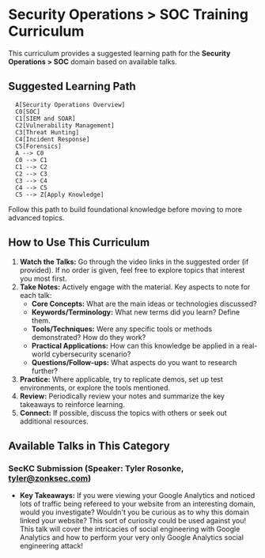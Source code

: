 # Security Operations > SOC Training Curriculum

This curriculum provides a suggested learning path for the **Security Operations > SOC** domain based on available talks.

## Suggested Learning Path

```mermaid
  A[Security Operations Overview]
  C0[SOC]
  C1[SIEM and SOAR]
  C2[Vulnerability Management]
  C3[Threat Hunting]
  C4[Incident Response]
  C5[Forensics]
  A --> C0
  C0 --> C1
  C1 --> C2
  C2 --> C3
  C3 --> C4
  C4 --> C5
  C5 --> Z[Apply Knowledge]
```

Follow this path to build foundational knowledge before moving to more advanced topics.

## How to Use This Curriculum

1.  **Watch the Talks:** Go through the video links in the suggested order (if provided). If no order is given, feel free to explore topics that interest you most first.
2.  **Take Notes:** Actively engage with the material. Key aspects to note for each talk:
    *   **Core Concepts:** What are the main ideas or technologies discussed?
    *   **Keywords/Terminology:** What new terms did you learn? Define them.
    *   **Tools/Techniques:** Were any specific tools or methods demonstrated? How do they work?
    *   **Practical Applications:** How can this knowledge be applied in a real-world cybersecurity scenario?
    *   **Questions/Follow-ups:** What aspects do you want to research further?
3.  **Practice:** Where applicable, try to replicate demos, set up test environments, or explore the tools mentioned.
4.  **Review:** Periodically review your notes and summarize the key takeaways to reinforce learning.
5.  **Connect:** If possible, discuss the topics with others or seek out additional resources.

## Available Talks in This Category

### SecKC Submission (Speaker: Tyler Rosonke, tyler@zonksec.com)
-   **Key Takeaways:** If you were viewing your Google Analytics and noticed lots of traffic being refereed to your website from an interesting domain, would you investigate? Wouldn't you be curious as to why this domain linked your website? This sort of curiosity could be used against you!  This talk will cover the intricacies of social engineering with Google Analytics and how to perform your very only Google Analytics social engineering attack!

